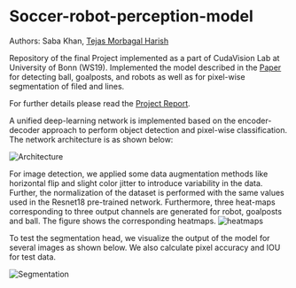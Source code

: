 # Soccer-robot-perception-model


Authors: Saba Khan, [Tejas Morbagal Harish](https://github.com/TejasMorbagal/)

Repository of the final Project implemented as a part of CudaVision Lab at University of Bonn (WS19).
Implemented the model described in the [Paper](https://www.researchgate.net/publication/337702097_RoboCup_2019_AdultSize_Winner_NimbRo_Deep_Learning_Perception_In-Walk_Kick_Push_Recovery_and_Team_Play_Capabilities) for detecting ball, goalposts, and robots as well as for pixel-wise segmentation of filed and lines.

For further details please read the [Project Report](https://github.com/saba6099/Soccer-robot-perception-model/blob/master/Final_report.pdf).

A unified deep-learning network is implemented based on the encoder-decoder approach to perform object detection and pixel-wise classification. The network architecture is as shown below:

![](https://github.com/saba6099/Soccer-robot-perception-model/blob/master/Fig%202.png "Architecture")

For image detection, we applied some data augmentation methods like horizontal flip and slight color jitter to introduce variability in the data. Further, the normalization of the dataset is performed with the same values used in the Resnet18 pre-trained network. Furthermore, three heat-maps corresponding to three output channels are generated for robot, goalposts and ball. The figure shows the corresponding heatmaps.
![heatmaps](https://github.com/saba6099/Soccer-robot-perception-model/blob/master/Output%20Images/Fig%201.1.png)

 To test the segmentation head, we visualize the output of the model for several images as shown below.	We also calculate pixel accuracy and IOU for test data.

![Segmentation](https://github.com/saba6099/Soccer-robot-perception-model/blob/master/Output%20Images/Fig%204.1.png)

